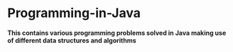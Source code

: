 # Programming-in-Java
<b>This contains various programming problems solved in Java making use of different data structures and algorithms</b>
